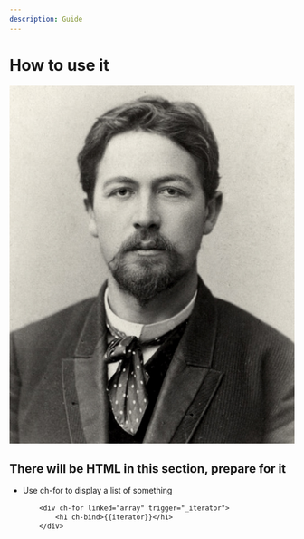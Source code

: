 ```yaml
---
description: Guide
---
```


# How to use it

![Know who is in the photo? Chekhov of course!](.gitbook/assets/chekhov.jpg)

## There will be HTML in this section, prepare for it

* Use ch-for to display a list of something

  ```markup
      <div ch-for linked="array" trigger="_iterator">
          <h1 ch-bind>{{iterator}}</h1>
      </div>
  ```

```javascript

```

```text

```


